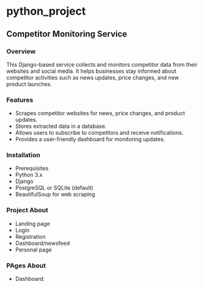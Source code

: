 # python_project
## Competitor Monitoring Service

### Overview
This Django-based service collects and monitors competitor data from their websites and social media. It helps businesses stay informed about competitor activities such as news updates, price changes, and new product launches.

### Features
- Scrapes competitor websites for news, price changes, and product updates.
- Stores extracted data in a database.
- Allows users to subscribe to competitors and receive notifications.
- Provides a user-friendly dashboard for monitoring updates.

### Installation
- Prerequisites
- Python 3.x
- Django
- PostgreSQL or SQLite (default)
- BeautifulSoup for web scraping

### Project About
- Landing page
- Login
- Registration
- Dashboard/newsfeed
- Personal page

### PAges About
- Dashboard: 
